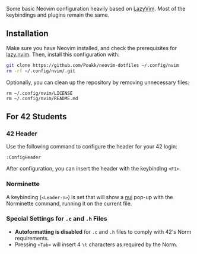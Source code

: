 Some basic Neovim configuration heavily based on [LazyVim](https://www.lazyvim.org/). Most of the keybindings and plugins remain the same.

## Installation
Make sure you have Neovim installed, and check the prerequisites for [lazy.nvim](https://github.com/folke/lazy.nvim). Then, install this configuration with:

```bash
git clone https://github.com/Poukk/neovim-dotfiles ~/.config/nvim
rm -rf ~/.config/nvim/.git
```

Optionally, you can clean up the repository by removing unnecessary files:

```
rm ~/.config/nvim/LICENSE
rm ~/.config/nvim/README.md
```

## For 42 Students
### 42 Header
Use the following command to configure the header for your 42 login:

```vim
:ConfigHeader
```

After configuration, you can insert the header with the keybinding `<F1>`.

### Norminette

A keybinding (`<Leader-n>`) is set that will show a [nui](https://github.com/MunifTanjim/nui.nvim) pop-up with the Norminette command, running it on the current file.

### Special Settings for `.c` and `.h` Files

- **Autoformatting is disabled** for `.c` and `.h` files to comply with 42's Norm requirements.
- Pressing `<Tab>` will insert 4 `\t` characters as required by the Norm.
